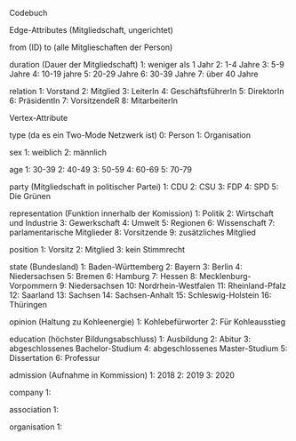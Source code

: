 Codebuch


Edge-Attributes (Mitgliedschaft, ungerichtet)

from (ID)
to (alle Mitglieschaften der Person)

duration (Dauer der Mitgliedschaft)
1: weniger als 1 Jahr
2: 1-4 Jahre
3: 5-9 Jahre
4: 10-19 jahre
5: 20-29 Jahre
6: 30-39 Jahre
7: über 40 Jahre

relation 
1: Vorstand
2: Mitglied
3: LeiterIn
4: GeschäftsführerIn
5: DirektorIn
6: PräsidentIn
7: VorsitzendeR
8: MitarbeiterIn



Vertex-Attribute

type (da es ein Two-Mode Netzwerk ist)
0: Person
1: Organisation

sex
1: weiblich
2: männlich

age
1: 30-39
2: 40-49
3: 50-59
4: 60-69
5: 70-79

party (Mitgliedschaft in politischer Partei)
1: CDU
2: CSU
3: FDP
4: SPD
5: Die Grünen

representation (Funktion innerhalb der Komission)
1: Politik
2: Wirtschaft und Industrie
3: Gewerkschaft
4: Umwelt
5: Regionen
6: Wissenschaft
7: parlamentarische Mitglieder
8: Vorsitzende
9: zusätzliches Mitglied

position
1: Vorsitz
2: Mitglied
3: kein Stimmrecht

state (Bundesland)
1:  Baden-Württemberg
2:  Bayern
3:  Berlin
4:  Niedersachsen
5:  Bremen
6:  Hamburg
7:  Hessen
8:  Mecklenburg-Vorpommern
9:  Niedersachsen
10: Nordrhein-Westfalen
11: Rheinland-Pfalz
12: Saarland
13: Sachsen
14: Sachsen-Anhalt
15: Schleswig-Holstein
16: Thüringen

opinion (Haltung zu Kohleenergie)
1: Kohlebefürworter
2: Für Kohleausstieg

education (höchster Bildungsabschluss)
1: Ausbildung
2: Abitur
3: abgeschlossenes Bachelor-Studium
4: abgeschlossenes Master-Studium
5: Dissertation
6: Professur

admission (Aufnahme in Kommission)
1: 2018
2: 2019
3: 2020

company 
1:

association
1:

organisation 
1:
